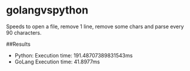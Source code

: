 # golangvspython

Speeds to open a file, remove 1 line, remove some chars and parse every 90 characters.

##Results
- Python:
Execution time: 191.48707389831543ms
- GoLang
Execution time: 41.8977ms
